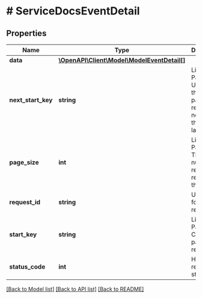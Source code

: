 # # ServiceDocsEventDetail

## Properties

Name | Type | Description | Notes
------------ | ------------- | ------------- | -------------
**data** | [**\OpenAPI\Client\Model\ModelEventDetail[]**](ModelEventDetail.md) |  | [optional]
**next_start_key** | **string** | List Pagination: Used to get the next page of results. Will not exist if this is the last page. | [optional]
**page_size** | **int** | List Pagination: The number of results returned in this page | [optional]
**request_id** | **string** | Unique id for each request | [optional]
**start_key** | **string** | List Pagination: Code for paged results | [optional]
**status_code** | **int** | HTTP response status code | [optional]

[[Back to Model list]](../../README.md#models) [[Back to API list]](../../README.md#endpoints) [[Back to README]](../../README.md)
